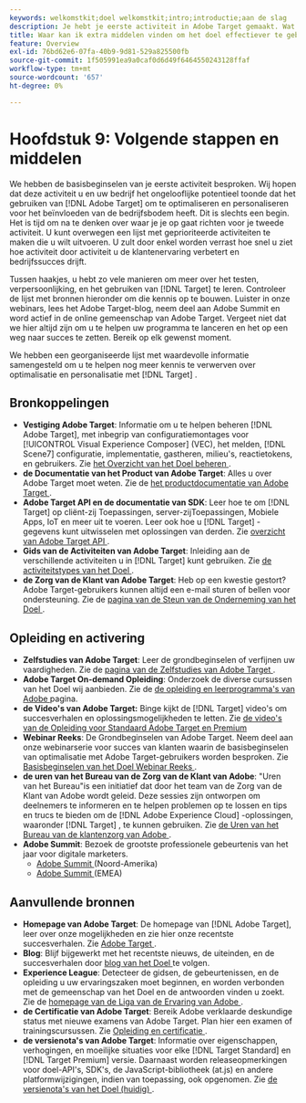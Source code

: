 ```yaml
---
keywords: welkomstkit;doel welkomstkit;intro;introductie;aan de slag
description: Je hebt je eerste activiteit in Adobe Target gemaakt. Wat nu? In dit artikel vindt u koppelingen naar aanvullende bronnen, trainingszelfstudies en 'Hoe kan ik'-video's.
title: Waar kan ik extra middelen vinden om het doel effectiever te gebruiken?
feature: Overview
exl-id: 76bd62e6-07fa-40b9-9d81-529a825500fb
source-git-commit: 1f505991ea9a0caf0d6d49f6464550243128ffaf
workflow-type: tm+mt
source-wordcount: '657'
ht-degree: 0%

---
```


# Hoofdstuk 9: Volgende stappen en middelen

We hebben de basisbeginselen van je eerste activiteit besproken. Wij hopen dat deze activiteit u en uw bedrijf het ongelooflijke potentieel toonde dat het gebruiken van [!DNL Adobe Target] om te optimaliseren en personaliseren voor het beïnvloeden van de bedrijfsbodem heeft. Dit is slechts een begin. Het is tijd om na te denken over waar je je op gaat richten voor je tweede activiteit. U kunt overwegen een lijst met geprioriteerde activiteiten te maken die u wilt uitvoeren. U zult door enkel worden verrast hoe snel u ziet hoe activiteit door activiteit u de klantenervaring verbetert en bedrijfssucces drijft.

Tussen haakjes, u hebt zo vele manieren om meer over het testen, verpersoonlijking, en het gebruiken van [!DNL Target] te leren. Controleer de lijst met bronnen hieronder om die kennis op te bouwen. Luister in onze webinars, lees het Adobe Target-blog, neem deel aan Adobe Summit en word actief in de online gemeenschap van Adobe Target. Vergeet niet dat we hier altijd zijn om u te helpen uw programma te lanceren en het op een weg naar succes te zetten. Bereik op elk gewenst moment.

We hebben een georganiseerde lijst met waardevolle informatie samengesteld om u te helpen nog meer kennis te verwerven over optimalisatie en personalisatie met [!DNL Target] .

## Bronkoppelingen

* **Vestiging Adobe Target**: Informatie om u te helpen beheren [!DNL Adobe Target], met inbegrip van configuratiemontages voor [!UICONTROL Visual Experience Composer] (VEC), het melden, [!DNL Scene7] configuratie, implementatie, gastheren, milieu&#39;s, reactietokens, en gebruikers. Zie [ het Overzicht van het Doel beheren ](/help/main/administrating-target/administrating-target.md).
* **de Documentatie van het Product van Adobe Target**: Alles u over Adobe Target moet weten. Zie de [ het productdocumentatie van Adobe Target ](https://experienceleague.adobe.com/docs/target/using/target-home.html?lang=nl-NL).
* **Adobe Target API en de documentatie van SDK**: Leer hoe te om [!DNL Target] op cliënt-zij Toepassingen, server-zijToepassingen, Mobiele Apps, IoT en meer uit te voeren. Leer ook hoe u [!DNL Target] -gegevens kunt uitwisselen met oplossingen van derden. Zie [ overzicht van Adobe Target API ](/help/main/api/api-overview.md).
* **Gids van de Activiteiten van Adobe Target**: Inleiding aan de verschillende activiteiten u in [!DNL Target] kunt gebruiken. Zie [ de activiteitstypes van het Doel ](/help/main/c-activities/target-activities-guide.md).
* **de Zorg van de Klant van Adobe Target**: Heb op een kwestie gestort? Adobe Target-gebruikers kunnen altijd een e-mail sturen of bellen voor ondersteuning. Zie de [ pagina van de Steun van de Onderneming van het Doel ](https://helpx.adobe.com/nl/contact/enterprise-support.ec.html#target).

## Opleiding en activering

* **Zelfstudies van Adobe Target**: Leer de grondbeginselen of verfijnen uw vaardigheden. Zie de [ pagina van de Zelfstudies van Adobe Target ](https://experienceleague.adobe.com/docs/target-learn/tutorials/overview.html?lang=nl-NL).
* **Adobe Target On-demand Opleiding**: Onderzoek de diverse cursussen van het Doel wij aanbieden. Zie de [ de opleiding en leerprogramma&#39;s van Adobe ](https://helpx.adobe.com/nl/learning.html?promoid=KAUDK) pagina.
* **de Video&#39;s van Adobe Target:** Binge kijkt de [!DNL Target] video&#39;s om succesverhalen en oplossingsmogelijkheden te letten. Zie [ de video&#39;s van de Opleiding voor Standaard Adobe Target en Premium ](/help/main/c-intro/target-standard-premium-training-videos.md)
* **Webinar Reeks**: De Grondbeginselen van Adobe Target. Neem deel aan onze webinarserie voor succes van klanten waarin de basisbeginselen van optimalisatie met Adobe Target-gebruikers worden besproken. Zie [ Basisbeginselen van het Doel Webinar Reeks ](/help/main/cmp-resources-and-contact-information.md#concept_11902FAC95C64479AABE020557A7EEE4).
* **de uren van het Bureau van de Zorg van de Klant van Adobe**: &quot;Uren van het Bureau&quot;is een initiatief dat door het team van de Zorg van de Klant van Adobe wordt geleid. Deze sessies zijn ontworpen om deelnemers te informeren en te helpen problemen op te lossen en tips en trucs te bieden om de [!DNL Adobe Experience Cloud] -oplossingen, waaronder [!DNL Target] , te kunnen gebruiken. Zie [ de Uren van het Bureau van de klantenzorg van Adobe ](/help/main/cmp-resources-and-contact-information.md#concept_58EA30379D3B48C4848BA2A8C464A5B7).
* **Adobe Summit**: Bezoek de grootste professionele gebeurtenis van het jaar voor digitale marketers.
   * [ Adobe Summit ](https://summit.adobe.com/na/) (Noord-Amerika)
   * [ Adobe Summit ](https://summit-emea.adobe.com/emea/) (EMEA)

## Aanvullende bronnen

* **Homepage van Adobe Target**: De homepage van [!DNL Adobe Target], leer over onze mogelijkheden en zie hier onze recentste succesverhalen. Zie [ Adobe Target ](https://www.adobe.com/marketing/target.html).
* **Blog**: Blijf bijgewerkt met het recentste nieuws, de uiteinden, en de succesverhalen door [ blog van het Doel ](https://blog.adobe.com/en/topics/target) te volgen.
* **Experience League**: Detecteer de gidsen, de gebeurtenissen, en de opleiding u uw ervaringszaken moet beginnen, en worden verbonden met de gemeenschap van het Doel en de antwoorden vinden u zoekt. Zie de [ homepage van de Liga van de Ervaring van Adobe ](https://experienceleague.adobe.com/nl#home).
* **de Certificatie van Adobe Target**: Bereik Adobe verklaarde deskundige status met nieuwe examens van Adobe Target. Plan hier een examen of trainingscursussen. Zie [ Opleiding en certificatie ](/help/main/c-intro/training-and-certification.md).
* **de versienota&#39;s van Adobe Target**: Informatie over eigenschappen, verhogingen, en moeilijke situaties voor elke [!DNL Target Standard] en [!DNL Target Premium] versie. Daarnaast worden releaseopmerkingen voor doel-API&#39;s, SDK&#39;s, de JavaScript-bibliotheek (at.js) en andere platformwijzigingen, indien van toepassing, ook opgenomen. Zie [ de versienota&#39;s van het Doel (huidig) ](/help/main/r-release-notes/release-notes.md).
